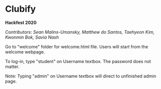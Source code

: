 # Clubify
__Hackfest 2020__

_Contributors: Sean Malins-Umansky, Matthew do Santos, Taehyeon Kim, Kwonmin Bok, Savia Nash_


Go to "welcome" folder for welcome.html file. Users will start from the welcome webpage.

To log-in, type "student" on Username textbox. The password does not matter.

Note: Typing "admin" on Username textbox will direct to unfinished admin page.
